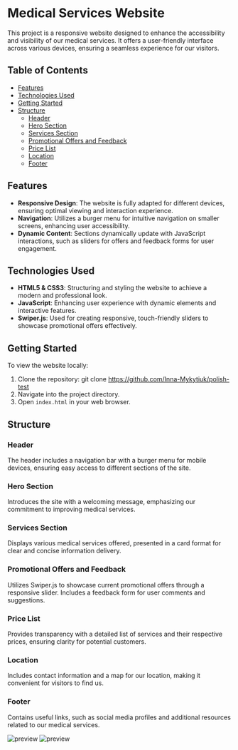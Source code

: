 # Medical Services Website

This project is a responsive website designed to enhance the accessibility and visibility of our
medical services. It offers a user-friendly interface across various devices, ensuring a seamless
experience for our visitors.

## Table of Contents

- [Features](#features)
- [Technologies Used](#technologies-used)
- [Getting Started](#getting-started)
- [Structure](#structure)
  - [Header](#header)
  - [Hero Section](#hero-section)
  - [Services Section](#services-section)
  - [Promotional Offers and Feedback](#promotional-offers-and-feedback)
  - [Price List](#price-list)
  - [Location](#location)
  - [Footer](#footer)

## Features

- **Responsive Design**: The website is fully adapted for different devices, ensuring optimal
  viewing and interaction experience.
- **Navigation**: Utilizes a burger menu for intuitive navigation on smaller screens, enhancing user
  accessibility.
- **Dynamic Content**: Sections dynamically update with JavaScript interactions, such as sliders for
  offers and feedback forms for user engagement.

## Technologies Used

- **HTML5 & CSS3**: Structuring and styling the website to achieve a modern and professional look.
- **JavaScript**: Enhancing user experience with dynamic elements and interactive features.
- **Swiper.js**: Used for creating responsive, touch-friendly sliders to showcase promotional offers
  effectively.

## Getting Started

To view the website locally:

1. Clone the repository: git clone https://github.com/Inna-Mykytiuk/polish-test
2. Navigate into the project directory.
3. Open `index.html` in your web browser.

## Structure

### Header

The header includes a navigation bar with a burger menu for mobile devices, ensuring easy access to
different sections of the site.

### Hero Section

Introduces the site with a welcoming message, emphasizing our commitment to improving medical
services.

### Services Section

Displays various medical services offered, presented in a card format for clear and concise
information delivery.

### Promotional Offers and Feedback

Utilizes Swiper.js to showcase current promotional offers through a responsive slider. Includes a
feedback form for user comments and suggestions.

### Price List

Provides transparency with a detailed list of services and their respective prices, ensuring clarity
for potential customers.

### Location

Includes contact information and a map for our location, making it convenient for visitors to find
us.

### Footer

Contains useful links, such as social media profiles and additional resources related to our medical
services.

![preview](https://github.com/Inna-Mykytiuk/boat/blob/main/public/111.jpg)
![preview](https://github.com/Inna-Mykytiuk/boat/blob/main/public/222.jpg)
